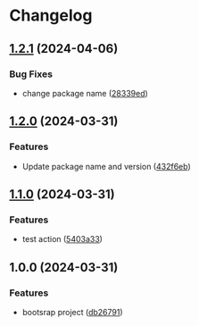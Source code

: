 # Changelog

## [1.2.1](https://github.com/LeviEyal/typescript-library-template/compare/v1.2.0...v1.2.1) (2024-04-06)


### Bug Fixes

* change package name ([28339ed](https://github.com/LeviEyal/typescript-library-template/commit/28339edf962343b76957cb3bd16b65fce06e4c03))

## [1.2.0](https://github.com/LeviEyal/typescript-library-template/compare/v1.1.0...v1.2.0) (2024-03-31)


### Features

* Update package name and version ([432f6eb](https://github.com/LeviEyal/typescript-library-template/commit/432f6ebab557541fce7eff149ab075780765c2df))

## [1.1.0](https://github.com/LeviEyal/typescript-library-template/compare/v1.0.0...v1.1.0) (2024-03-31)


### Features

* test action ([5403a33](https://github.com/LeviEyal/typescript-library-template/commit/5403a334081fb6eb73c7a1994d60ba4f2ec0742a))

## 1.0.0 (2024-03-31)


### Features

* bootsrap project ([db26791](https://github.com/LeviEyal/typescript-library-template/commit/db2679162d2d77aa21b8fc73a9eb3985def1c317))
